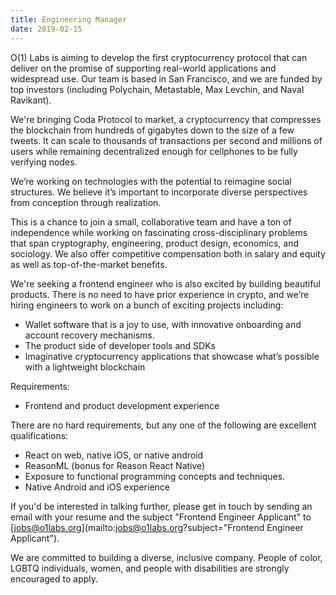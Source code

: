 ```yaml
---
title: Engineering Manager
date: 2019-02-15
---
```

O(1) Labs is aiming to develop the first cryptocurrency protocol that can deliver on the promise of supporting real-world applications and widespread use. Our team is based in San Francisco, and we are funded by top investors (including Polychain, Metastable, Max Levchin, and Naval Ravikant).

We're bringing Coda Protocol to market, a cryptocurrency that compresses the blockchain from hundreds of gigabytes down to the size of a few tweets. It can scale to thousands of transactions per second and millions of users while remaining decentralized enough for cellphones to be fully verifying nodes.

We’re working on technologies with the potential to reimagine social structures. We believe it’s important to incorporate diverse perspectives from conception through realization.

This is a chance to join a small, collaborative team and have a ton of independence while working on fascinating cross-disciplinary problems that span cryptography, engineering, product design, economics, and sociology. We also offer competitive compensation both in salary and equity as well as top-of-the-market benefits.

We're seeking a frontend engineer who is also excited by building beautiful products. There is no need to have prior experience in crypto, and we’re hiring engineers to work on a bunch of exciting projects including:

* Wallet software that is a joy to use, with innovative onboarding and account recovery mechanisms.
* The product side of developer tools and SDKs
* Imaginative cryptocurrency applications that showcase what’s possible with a lightweight blockchain

Requirements:

* Frontend and product development experience

There are no hard requirements, but any one of the following are excellent qualifications:

* React on web, native iOS, or native android
* ReasonML (bonus for Reason React Native)
* Exposure to functional programming concepts and techniques.
* Native Android and iOS experience

If you'd be interested in talking further, please get in touch by sending an email with your resume and the subject "Frontend Engineer Applicant" to [jobs@o1labs.org](mailto:jobs@o1labs.org?subject="Frontend Engineer Applicant").

We are committed to building a diverse, inclusive company. People of color, LGBTQ individuals, women, and people with disabilities are strongly encouraged to apply.